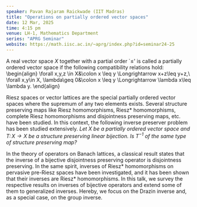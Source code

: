 ```yaml
---
speaker: Pavan Rajaram Raickwade (IIT Madras)
title: "Operations on partially ordered vector spaces"
date: 12 Mar, 2025
time: 4:15 pm
venue: LH-1, Mathematics Department
series: "APRG Seminar"
website: https://math.iisc.ac.in/~aprg/index.php?id=seminar24-25
---
```


A real vector space $X$ together with a partial order `$\leq$' is called a partially ordered vector space if the following compatibility relations hold: 
\begin{align}
    \forall x,y,z \in X&\colon  x \leq y \Longrightarrow x+z\leq y+z,\\
    \forall x,y\in X, \lambda\geq 0&\colon x \leq y \Longrightarrow \lambda x\leq \lambda y.
\end{align}

Riesz spaces or vector lattices are the special partially ordered vector spaces where the supremum of any two elements exists. Several structure preserving maps
like Riesz homomorphisms, Riesz* homomorphisms, complete Riesz homomorphisms and disjointness preserving maps, etc. have been studied. In this context, the
following inverse preserver problem has been studied extensively.
_Let $X$ be a partially ordered vector space and $T\colon X\rightarrow X$ be a structure preserving linear bijection. Is $T^{-1}$ of the same type of structure
preserving map?_

In the theory of operators on Banach lattices, a classical result states that the inverse of a bijective disjointness preserving operator is disjointness preserving.
In the same spirit, inverses of Riesz* homomorphisms on pervasive pre-Riesz spaces have been investigated, and it has been shown that their inverses are Riesz*
homomorphisms.  In this talk, we survey the respective results on inverses of bijective operators and extend some of them to generalized inverses. Hereby, we focus
on the Drazin inverse and, as a special case, on the group inverse.
